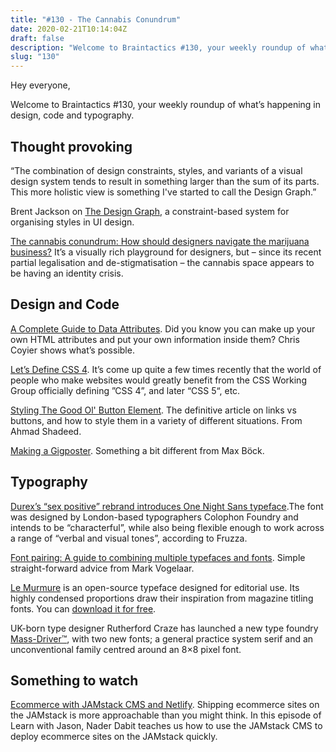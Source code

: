 ```yaml
---
title: "#130 - The Cannabis Conundrum"
date: 2020-02-21T10:14:04Z
draft: false
description: "Welcome to Braintactics #130, your weekly roundup of what’s happening in design, code and typography."
slug: "130"
---
```


Hey everyone,

Welcome to Braintactics #130, your weekly roundup of what’s happening in design, code and typography.

## Thought provoking

“The combination of design constraints, styles, and variants of a visual design system tends to result in something larger than the sum of its parts. This more holistic view is something I've started to call the Design Graph.”

Brent Jackson on [The Design Graph](https://jxnblk.com/blog/design-graph/), a constraint-based system for organising styles in UI design.

[The cannabis conundrum: How should designers navigate the marijuana business?](https://www.itsnicethat.com/features/the-cannabis-conundrum-gossamer-eddie-opara-blok-daye-graphic-design-180220) It’s a visually rich playground for designers, but – since its recent partial legalisation and de-stigmatisation – the cannabis space appears to be having an identity crisis.

## Design and Code

[A Complete Guide to Data Attributes](https://css-tricks.com/a-complete-guide-to-data-attributes/). Did you know you can make up your own HTML attributes and put your own information inside them? Chris Coyier shows what’s possible.

[Let’s Define CSS 4](https://github.com/w3c/csswg-drafts/issues/4770). It’s come up quite a few times recently that the world of people who make websites would greatly benefit from the CSS Working Group officially defining ”CSS 4”, and later “CSS 5“, etc.

[Styling The Good Ol' Button Element](https://ishadeed.com/article/styling-the-good-old-button/). The definitive article on links vs buttons, and how to style them in a variety of different situations. From Ahmad Shadeed.

[Making a Gigposter](https://mxb.dev/blog/making-a-gigposter/). Something a bit different from Max Böck.

## Typography

[Durex’s “sex positive” rebrand introduces One Night Sans typeface](https://www.designweek.co.uk/issues/10-16-february-2020/durex-rebrand-one-night-sans/).The font was designed by London-based typographers Colophon Foundry and intends to be “characterful”, while also being flexible enough to work across a range of “verbal and visual tones”, according to Fruzza.

[Font pairing: A guide to combining multiple typefaces and fonts](https://deesignre.com/a-guide-to-font-pairing/). Simple straight-forward advice from Mark Vogelaar.

[Le Murmure](https://murmure.me/en/project/le-murmure/) is an open-source typeface designed for editorial use. Its highly condensed proportions draw their inspiration from magazine titling fonts. You can [download it for free](http://velvetyne.fr/fonts/le-murmure/).

UK-born type designer Rutherford Craze has launched a new type foundry [Mass-Driver™](https://mass-driver.com/), with two new fonts; a general practice system serif and an unconventional family centred around an 8×8 pixel font.

## Something to watch

[Ecommerce with JAMstack CMS and Netlify](https://www.twitch.tv/videos/555042234). Shipping ecommerce sites on the JAMstack is more approachable than you might think. In this episode of Learn with Jason, Nader Dabit teaches us how to use the JAMstack CMS to deploy ecommerce sites on the JAMstack quickly.
